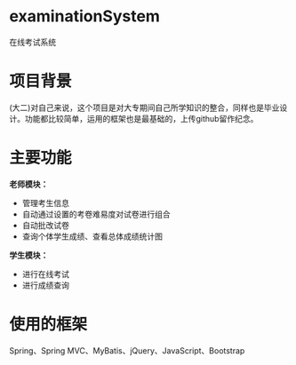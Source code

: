 # examinationSystem
在线考试系统

# 项目背景

(大二)对自己来说，这个项目是对大专期间自己所学知识的整合，同样也是毕业设计。功能都比较简单，运用的框架也是最基础的，上传github留作纪念。

# 主要功能

**老师模块：**
* 管理考生信息
* 自动通过设置的考卷难易度对试卷进行组合
* 自动批改试卷
* 查询个体学生成绩、查看总体成绩统计图

**学生模块：**
* 进行在线考试
* 进行成绩查询

# 使用的框架

Spring、Spring MVC、MyBatis、jQuery、JavaScript、Bootstrap

